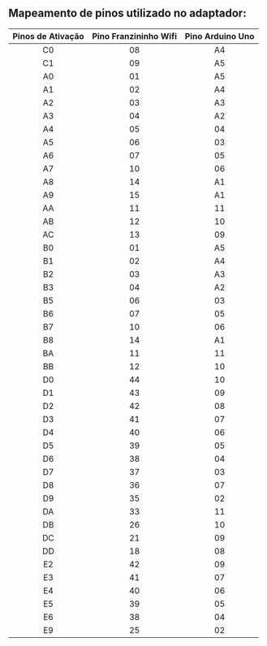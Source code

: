 ## Mapeamento de pinos utilizado no adaptador:

| Pinos de Ativação | Pino Franzininho Wifi | Pino Arduino Uno |
| :---------------: | :-------------------: | :--------------: |
|        C0         |          08           |        A4        |
|        C1         |          09           |        A5        |
|        A0         |          01           |        A5        |
|        A1         |          02           |        A4        |
|        A2         |          03           |        A3        |
|        A3         |          04           |        A2        |
|        A4         |          05           |        04        |
|        A5         |          06           |        03        |
|        A6         |          07           |        05        |
|        A7         |          10           |        06        |
|        A8         |          14           |        A1        |
|        A9         |          15           |        A1        |
|        AA         |          11           |        11        |
|        AB         |          12           |        10        |
|        AC         |          13           |        09        |
|        B0         |          01           |        A5        |
|        B1         |          02           |        A4        |
|        B2         |          03           |        A3        |
|        B3         |          04           |        A2        |
|        B5         |          06           |        03        |
|        B6         |          07           |        05        |
|        B7         |          10           |        06        |
|        B8         |          14           |        A1        |
|        BA         |          11           |        11        |
|        BB         |          12           |        10        |
|        D0         |          44           |        10        |
|        D1         |          43           |        09        |
|        D2         |          42           |        08        |
|        D3         |          41           |        07        |
|        D4         |          40           |        06        |
|        D5         |          39           |        05        |
|        D6         |          38           |        04        |
|        D7         |          37           |        03        |
|        D8         |          36           |        07        |
|        D9         |          35           |        02        |
|        DA         |          33           |        11        |
|        DB         |          26           |        10        |
|        DC         |          21           |        09        |
|        DD         |          18           |        08        |
|        E2         |          42           |        09        |
|        E3         |          41           |        07        |
|        E4         |          40           |        06        |
|        E5         |          39           |        05        |
|        E6         |          38           |        04        |
|        E9         |          25           |        02        |
